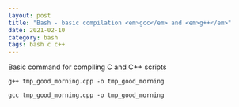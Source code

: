 ```yaml
---
layout: post
title: "Bash - basic compilation <em>gcc</em> and <em>g++</em>"
date: 2021-02-10
category: bash
tags: bash c c++
---
```


Basic command for compiling C and C++ scripts

```
g++ tmp_good_morning.cpp -o tmp_good_morning

gcc tmp_good_morning.cpp -o tmp_good_morning
```

